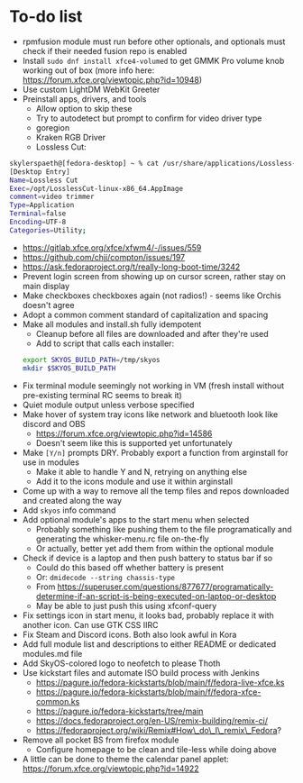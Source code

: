 # To-do list
- rpmfusion module must run before other optionals, and optionals must check if their needed fusion repo is enabled
- Install `sudo dnf install xfce4-volumed` to get GMMK Pro volume knob working out of box (more info here: https://forum.xfce.org/viewtopic.php?id=10948)
- Use custom LightDM WebKit Greeter
- Preinstall apps, drivers, and tools
  - Allow option to skip these
  - Try to autodetect but prompt to confirm for video driver type
  - goregion
  - Kraken RGB Driver
  - Lossless Cut:
```bash
skylerspaeth@[fedora-desktop] ~ % cat /usr/share/applications/Lossless-Cut.desktop
[Desktop Entry]
Name=Lossless Cut
Exec=/opt/LosslessCut-linux-x86_64.AppImage
comment=video trimmer
Type=Application
Terminal=false
Encoding=UTF-8
Categories=Utility;
```
- https://gitlab.xfce.org/xfce/xfwm4/-/issues/559
- https://github.com/chjj/compton/issues/197
- https://ask.fedoraproject.org/t/really-long-boot-time/3242
- Prevent login screen from showing up on cursor screen, rather stay on main display
- Make checkboxes checkboxes again (not radios!) - seems like Orchis doesn't agree
- Adopt a common comment standard of capitalization and spacing
- Make all modules and install.sh fully idempotent
  - Cleanup before all files are downloaded and after they're used
  - Add to script that calls each installer:
  ```bash
  export SKYOS_BUILD_PATH=/tmp/skyos
  mkdir $SKYOS_BUILD_PATH
  ```
- Fix terminal module seemingly not working in VM (fresh install without pre-existing terminal RC seems to break it)
- Quiet module output unless verbose specified
- Make hover of system tray icons like network and bluetooth look like discord and OBS
  - https://forum.xfce.org/viewtopic.php?id=14586
  - Doesn't seem like this is supported yet unfortunately
- Make `[Y/n]` prompts DRY. Probably export a function from arginstall for use in modules
  - Make it able to handle Y and N, retrying on anything else
  - Add it to the icons module and use it within arginstall
- Come up with a way to remove all the temp files and repos downloaded and created along the way
- Add `skyos` info command
- Add optional module's apps to the start menu when selected
  - Probably something like pushing them to the file programatically and generating the whisker-menu.rc file on-the-fly
  - Or actually, better yet add them from within the optional module
- Check if device is a laptop and then push battery to status bar if so
  - Could do this based off whether battery is present
  - Or: `dmidecode --string chassis-type`
  - From https://superuser.com/questions/877677/programatically-determine-if-an-script-is-being-executed-on-laptop-or-desktop
  - May be able to just push this using xfconf-query
- Fix settings icon in start menu, it looks bad, probably replace it with another icon. Can use GTK CSS IIRC
- Fix Steam and Discord icons. Both also look awful in Kora
- Add full module list and descriptions to either README or dedicated modules.md file
- Add SkyOS-colored logo to neofetch to please Thoth
- Use kickstart files and automate ISO build process with Jenkins
  - https://pagure.io/fedora-kickstarts/blob/main/f/fedora-live-xfce.ks
  - https://pagure.io/fedora-kickstarts/blob/main/f/fedora-xfce-common.ks
  - https://pagure.io/fedora-kickstarts/tree/main
  - https://docs.fedoraproject.org/en-US/remix-building/remix-ci/
  - https://fedoraproject.org/wiki/Remix#How\_do\_I\_remix\_Fedora?
- Remove all pocket BS from firefox module
  - Configure homepage to be clean and tile-less while doing above
- A little can be done to theme the calendar panel applet: https://forum.xfce.org/viewtopic.php?id=14922
